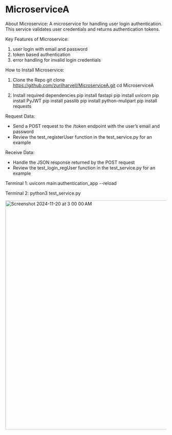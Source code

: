 # MicroserviceA

About Microservice:
A microservice for handling user login authentication. This service validates user credentials and returns authentication tokens.

Key Features of Microservice:
1. user login with email and password
2. token based authentication
3. error handling for invalid login credentials

How to Install Microservice:
1. Clone the Repo
git clone https://github.com/zurilharvell/MicroserviceA.git
cd MicroserviceA

2. Install required dependencies 
pip install fastapi
pip install uvicorn
pip install PyJWT
pip install passlib
pip install python-mulipart
pip install requests

Request Data:
- Send a POST request to the /token endpoint with the user’s email and password
- Review the test_registerUser function in the test_service.py for an example

Receive Data:
- Handle the JSON response returned by the POST request
- Review the test_login_regUser function in the test_service.py for an example

Terminal 1:
uvicorn main:authentication_app --reload

Terminal 2:
python3 test_service.py

<img width="714" alt="Screenshot 2024-11-20 at 3 00 00 AM" src="https://github.com/user-attachments/assets/212a4480-4d93-40e7-bb92-3365b8ba0d8a">



